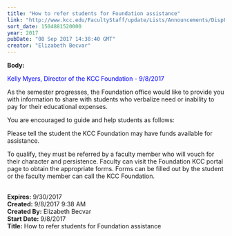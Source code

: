 ```yaml
---
title: "How to refer students for Foundation assistance"
link: "http://www.kcc.edu/FacultyStaff/update/Lists/Announcements/DispForm.aspx?ID=2505"
sort_date: 1504881520000
year: 2017
pubDate: "08 Sep 2017 14:38:40 GMT"
creator: "Elizabeth Becvar"
---
```


<div><b>Body:</b> <div class="ExternalClassC559C45C7BB8482C9EA4E3C31D8D6B60"><p style="color:blue">​<span>Kelly Myers, Director of the KCC Foundation - 9/8/2017 </span></p>
<p>As the semester progresses, the Foundation office would like to provide you with information to share with students who verbalize need or inability to pay for their educational expenses. </p>
<p>You are encouraged to guide and help students as follows: </p>
<p>Please tell the student the KCC Foundation may have funds available for assistance.</p>
<p>To qualify, they must be referred by a faculty member who will vouch for their character and persistence. Faculty can visit the Foundation KCC portal page to obtain the appropriate forms. Forms can be filled out by the student or the faculty member can call the KCC Foundation. <br /> <br /></p></div></div>
<div><b>Expires:</b> 9/30/2017</div>
<div><b>Created:</b> 9/8/2017 9:38 AM</div>
<div><b>Created By:</b> Elizabeth Becvar</div>
<div><b>Start Date:</b> 9/8/2017</div>
<div><b>Title:</b> How to refer students for Foundation assistance</div>
